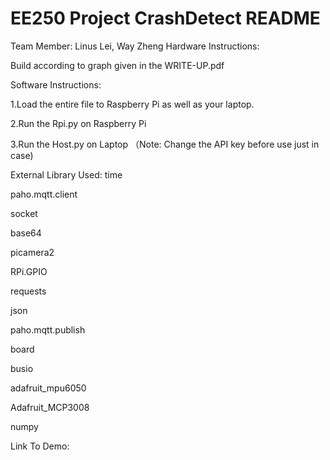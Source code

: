 # EE250 Project CrashDetect README

Team Member: Linus Lei, Way Zheng
Hardware Instructions:

Build according to graph given in the WRITE-UP.pdf

Software Instructions:

1.Load the entire file to Raspberry Pi as well as your laptop.

2.Run the Rpi.py on Raspberry Pi

3.Run the Host.py on Laptop
（Note: Change the API key before use just in case)

External Library Used:
time

paho.mqtt.client

socket

base64

picamera2

RPi.GPIO

requests

json

paho.mqtt.publish

board

busio

adafruit_mpu6050

Adafruit_MCP3008

numpy

Link To Demo:
